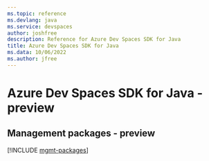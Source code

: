 ```yaml
---
ms.topic: reference
ms.devlang: java
ms.service: devspaces
author: joshfree
description: Reference for Azure Dev Spaces SDK for Java
title: Azure Dev Spaces SDK for Java
ms.data: 10/06/2022
ms.author: jfree
---
```

# Azure Dev Spaces SDK for Java - preview

## Management packages - preview
[!INCLUDE [mgmt-packages](dev-spaces-mgmt-index.md)]